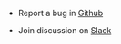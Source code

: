 * Report a bug in [Github](https://github.com/Taiji-pipeline/Taiji)

* Join discussion on [Slack](https://join.slack.com/t/taiji-pipeline/shared_invite/enQtNzkyOTYxNjQ3NTU2LTMzMDUzNDhlNGQyODUwNThhZTE2YWI1Mjk5NDZiMDM5YzI5NjU5OWE2OTA1YjYwYjI5MDNmMWMxOGNjOTI3ZjY)